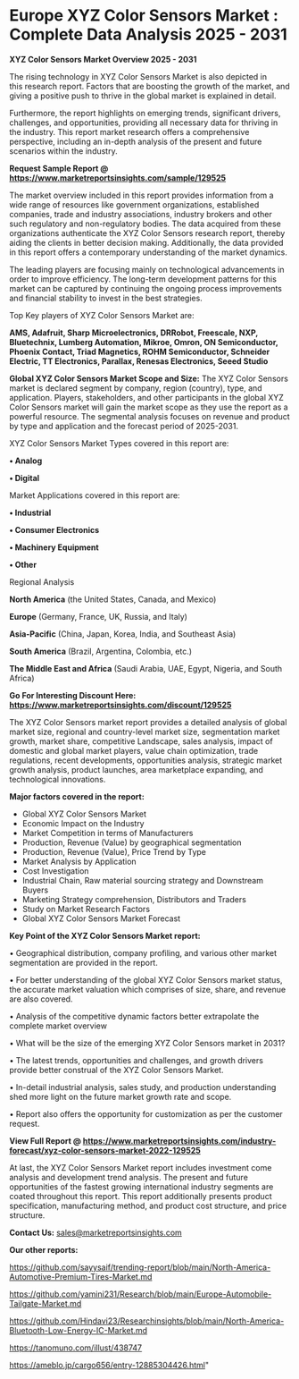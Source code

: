 # Europe XYZ Color Sensors Market : Complete Data Analysis 2025 - 2031

<Strong> XYZ Color Sensors Market Overview 2025 - 2031</strong>

The rising technology in XYZ Color Sensors Market is also depicted in this research report. Factors that are boosting the growth of the market, and giving a positive push to thrive in the global market is explained in detail.

Furthermore, the report highlights on emerging trends, significant drivers, challenges, and opportunities, providing all necessary data for thriving in the industry. This report market research offers a comprehensive perspective, including an in-depth analysis of the present and future scenarios within the industry.

<strong>Request Sample Report @ <a href=https://www.marketreportsinsights.com/sample/129525>https://www.marketreportsinsights.com/sample/129525</a></strong>

The market overview included in this report provides information from a wide range of resources like government organizations, established companies, trade and industry associations, industry brokers and other such regulatory and non-regulatory bodies. The data acquired from these organizations authenticate the XYZ Color Sensors research report, thereby aiding the clients in better decision making. Additionally, the data provided in this report offers a contemporary understanding of the market dynamics.

The leading players are focusing mainly on technological advancements in order to improve efficiency. The long-term development patterns for this market can be captured by continuing the ongoing process improvements and financial stability to invest in the best strategies.

Top Key players of XYZ Color Sensors Market are:

<strong>AMS, Adafruit, Sharp Microelectronics, DRRobot, Freescale, NXP, Bluetechnix, Lumberg Automation, Mikroe, Omron, ON Semiconductor, Phoenix Contact, Triad Magnetics, ROHM Semiconductor, Schneider Electric, TT Electronics, Parallax, Renesas Electronics, Seeed Studio</strong>

<strong><b>Global XYZ Color Sensors Market Scope and Size:</b></strong>
The XYZ Color Sensors market is declared segment by company, region (country), type, and application. Players, stakeholders, and other participants in the global XYZ Color Sensors market will gain the market scope as they use the report as a powerful resource. The segmental analysis focuses on revenue and product by type and application and the forecast period of 2025-2031.

XYZ Color Sensors Market Types covered in this report are:

<strong>• Analog

• Digital</strong>

Market Applications covered in this report are:

<strong>• Industrial

• Consumer Electronics

• Machinery Equipment

• Other</strong> 

Regional Analysis

<strong>North America</strong> (the United States, Canada, and Mexico)

<strong>Europe</strong> (Germany, France, UK, Russia, and Italy)

<strong>Asia-Pacific</strong> (China, Japan, Korea, India, and Southeast Asia)

<strong>South America</strong> (Brazil, Argentina, Colombia, etc.)

<strong>The Middle East and Africa</strong> (Saudi Arabia, UAE, Egypt, Nigeria, and South Africa)

<strong>Go For Interesting Discount Here: <a href=https://www.marketreportsinsights.com/discount/129525>https://www.marketreportsinsights.com/discount/129525</a></strong>

The XYZ Color Sensors market report provides a detailed analysis of global market size, regional and country-level market size, segmentation market growth, market share, competitive Landscape, sales analysis, impact of domestic and global market players, value chain optimization, trade regulations, recent developments, opportunities analysis, strategic market growth analysis, product launches, area marketplace expanding, and technological innovations.

<strong><b>Major factors covered in the report:</b></strong>
<ul>
  <li>Global XYZ Color Sensors Market </li>
  <li>Economic Impact on the Industry</li>
  <li>Market Competition in terms of Manufacturers</li>
  <li>Production, Revenue (Value) by geographical segmentation</li>
  <li>Production, Revenue (Value), Price Trend by Type</li>
  <li>Market Analysis by Application</li>
  <li>Cost Investigation</li>
  <li>Industrial Chain, Raw material sourcing strategy and Downstream Buyers</li>
  <li>Marketing Strategy comprehension, Distributors and Traders</li>
  <li>Study on Market Research Factors</li>
  <li>Global XYZ Color Sensors Market Forecast</li>
</ul>

<strong><b>Key Point of the XYZ Color Sensors Market report:</b></strong>

• Geographical distribution, company profiling, and various other market segmentation are provided in the report.

• For better understanding of the global XYZ Color Sensors market status, the accurate market valuation which comprises of size, share, and revenue are also covered.

• Analysis of the competitive dynamic factors better extrapolate the complete market overview

• What will be the size of the emerging XYZ Color Sensors market in 2031?

• The latest trends, opportunities and challenges, and growth drivers provide better construal of the XYZ Color Sensors Market.

• In-detail industrial analysis, sales study, and production understanding shed more light on the future market growth rate and scope.

• Report also offers the opportunity for customization as per the customer request.

<strong><b>View Full Report @ <a href=https://www.marketreportsinsights.com/industry-forecast/xyz-color-sensors-market-2022-129525>https://www.marketreportsinsights.com/industry-forecast/xyz-color-sensors-market-2022-129525</a></b></strong>


At last, the XYZ Color Sensors Market report includes investment come analysis and development trend analysis. The present and future opportunities of the fastest growing international industry segments are coated throughout this report. This report additionally presents product specification, manufacturing method, and product cost structure, and price structure.

<strong>Contact Us:</strong>
sales@marketreportsinsights.com

<strong>Our other reports:</strong>

<a href=https://github.com/sayysaif/trending-report/blob/main/North-America-Automotive-Premium-Tires-Market.md>https://github.com/sayysaif/trending-report/blob/main/North-America-Automotive-Premium-Tires-Market.md</a>

<a href=https://github.com/yamini231/Research/blob/main/Europe-Automobile-Tailgate-Market.md>https://github.com/yamini231/Research/blob/main/Europe-Automobile-Tailgate-Market.md</a>

<a href=https://github.com/Hindavi23/Researchinsights/blob/main/North-America-Bluetooth-Low-Energy-IC-Market.md>https://github.com/Hindavi23/Researchinsights/blob/main/North-America-Bluetooth-Low-Energy-IC-Market.md</a>

<a href=https://tanomuno.com/illust/438747>https://tanomuno.com/illust/438747</a>

<a href=https://ameblo.jp/cargo656/entry-12885304426.html>https://ameblo.jp/cargo656/entry-12885304426.html</a>"
